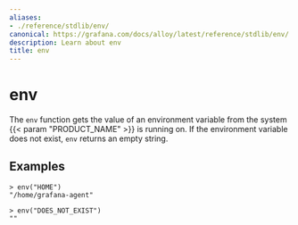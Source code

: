 ```yaml
---
aliases:
- ./reference/stdlib/env/
canonical: https://grafana.com/docs/alloy/latest/reference/stdlib/env/
description: Learn about env
title: env
---
```


# env

The `env` function gets the value of an environment variable from the system {{< param "PRODUCT_NAME" >}} is running on.
If the environment variable does not exist, `env` returns an empty string.

## Examples

```
> env("HOME")
"/home/grafana-agent"

> env("DOES_NOT_EXIST")
""
```
